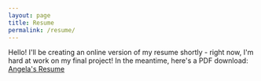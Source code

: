 ```yaml
---
layout: page
title: Resume
permalink: /resume/
---
```


<div class="add-pad">
	<p>Hello! I'll be creating an online version of my resume shortly - right now, I'm hard at work on my final project! In the meantime, here's a PDF download:
<a class='res-link' href="/Angela-Riggs-Res.pdf" target="_blank">Angela's Resume</a></p>
</div>